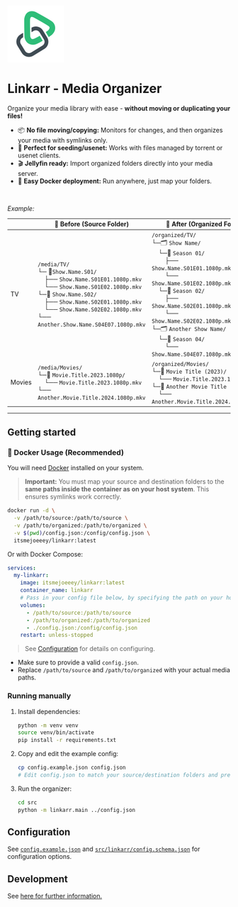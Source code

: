 <img width="128px" src="./docs/logo.png" alt="Linkarr"></img>

# Linkarr - Media Organizer

Organize your media library with ease - **without moving or duplicating your files!**

- 📦 **No file moving/copying:** Monitors for changes, and then organizes your media with symlinks only.
- 🧲 **Perfect for seeding/usenet:** Works with files managed by torrent or usenet clients.
- 🎬 **Jellyfin ready:** Import organized folders directly into your media server.
- 🐳 **Easy Docker deployment:** Run anywhere, just map your folders.

<br />

_Example:_

|   | 📂 **Before (Source Folder)** | 📂 **After (Organized Folder)** |
|---|-----------------------------|-------------------------------|
| TV | `/media/TV/`<br>└─ 📂`Show.Name.S01/`<br>&nbsp;&nbsp;&nbsp;&nbsp;├── `Show.Name.S01E01.1080p.mkv`<br>&nbsp;&nbsp;&nbsp;&nbsp;└── `Show.Name.S01E02.1080p.mkv`<br>└─📂 `Show.Name.S02/`<br>&nbsp;&nbsp;&nbsp;&nbsp;├── `Show.Name.S02E01.1080p.mkv`<br>&nbsp;&nbsp;&nbsp;&nbsp;└── `Show.Name.S02E02.1080p.mkv`<br>└── `Another.Show.Name.S04E07.1080p.mkv` | `/organized/TV/`<br>└─🗂️ `Show Name/`<br>&nbsp;&nbsp;&nbsp;&nbsp;└─📂 `Season 01/`<br>&nbsp;&nbsp;&nbsp;&nbsp;&nbsp;&nbsp;&nbsp;&nbsp;├── `Show.Name.S01E01.1080p.mkv`<br>&nbsp;&nbsp;&nbsp;&nbsp;&nbsp;&nbsp;&nbsp;&nbsp;└── `Show.Name.S01E02.1080p.mkv` <br>&nbsp;&nbsp;&nbsp;&nbsp;└─📂 `Season 02/`<br>&nbsp;&nbsp;&nbsp;&nbsp;&nbsp;&nbsp;&nbsp;&nbsp;├── `Show.Name.S02E01.1080p.mkv`<br>&nbsp;&nbsp;&nbsp;&nbsp;&nbsp;&nbsp;&nbsp;&nbsp;└── `Show.Name.S02E02.1080p.mkv` <br>└─🗂️ `Another Show Name/`<br>&nbsp;&nbsp;&nbsp;&nbsp;└─📂 `Season 04/`<br>&nbsp;&nbsp;&nbsp;&nbsp;&nbsp;&nbsp;&nbsp;&nbsp;└── `Show.Name.S04E07.1080p.mkv`  |
| Movies | `/media/Movies/`<br>└─📂 `Movie.Title.2023.1080p/`<br>&nbsp;&nbsp;&nbsp;&nbsp;└── `Movie.Title.2023.1080p.mkv`<br>└── `Another.Movie.Title.2024.1080p.mkv` | `/organized/Movies/`<br>└─📂 `Movie Title (2023)/`<br>&nbsp;&nbsp;&nbsp;&nbsp;└── `Movie.Title.2023.1080p.mkv` <br>└─📂 `Another Movie Title (2024)/`<br>&nbsp;&nbsp;&nbsp;&nbsp;└── `Another.Movie.Title.2024.1080p.mkv` |

---

## Getting started
### 🚀 Docker Usage (Recommended)

You will need [Docker](https://docs.docker.com/get-docker/) installed on your system.

> **Important:** You must map your source and destination folders to the **same paths inside the container as on your host system**. This ensures symlinks work correctly.

```bash
docker run -d \
  -v /path/to/source:/path/to/source \
  -v /path/to/organized:/path/to/organized \
  -v $(pwd)/config.json:/config/config.json \
  itsmejoeeey/linkarr:latest
```

Or with Docker Compose:

```yaml
services:
  my-linkarr:
    image: itsmejoeeey/linkarr:latest
    container_name: linkarr
    # Pass in your config file below, by specifying the path on your host machine
    volumes:
      - /path/to/source:/path/to/source
      - /path/to/organized:/path/to/organized
      - ./config.json:/config/config.json
    restart: unless-stopped
```

> See [Configuration](#) for details on configuring.

   - Make sure to provide a valid `config.json`.
   - Replace `/path/to/source` and `/path/to/organized` with your actual media paths.

### Running manually

1. Install dependencies:
   ```bash
   python -m venv venv
   source venv/bin/activate
   pip install -r requirements.txt
   ```

2. Copy and edit the example config:
   ```bash
   cp config.example.json config.json
   # Edit config.json to match your source/destination folders and preferences
   ```

3. Run the organizer:
   ```bash
   cd src
   python -m linkarr.main ../config.json
   ```


## Configuration

See [`config.example.json`](/config.example.json) and [`src/linkarr/config.schema.json`](/src/linkarr/config.schema.json) for configuration options.

## Development

See [here for further information.](/docs/developing.md)
